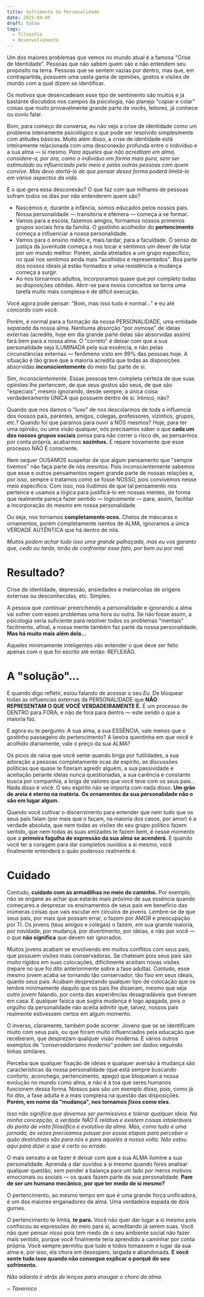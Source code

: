 ```yaml
---
title: Sofrimento da Personalidade
date: 2025-04-05
draft: false
tags:
  - filosofia
  - desenvolvimento
---
```

Um dos maiores problemas que vemos no mundo atual é a famosa "Crise de Identidade". Pessoas que não sabem quem são e não entendem seu propósito na terra. Pessoas que se sentem vazias por dentro, mas que, em contrapartida, possuem uma vasta gama de opiniões, gostos e visões de mundo com a qual dizem se identificar.

Os motivos que desencadeiam esse tipo de sentimento são muitos e já bastante discutidos nos campos da psicologia, não planejo "copiar e colar" coisas que muito provavelmente grande parte de vocês, leitores, já conhece ou ouviu falar.

Bom, para começo de conversa, eu não vejo a crise de identidade como um problema inteiramente psicológico e que pode ser resolvido simplesmente com atitudes básicas. Muito além disso, a crise de identidade está inteiramente relacionada com uma desconexão profunda entre o indivíduo e a sua alma — si mesmo. *Para aqueles que não acreditam em alma, considere-a, por ora, como o indivíduo em forma mais pura, sem ser estimulado ou influenciado pelo meio e pelas outras pessoas com quem convive. Mas devo alertá-lo de que pensar dessa forma poderá limitá-lo em vários aspectos da vida.*

E o que gera essa desconexão? O que faz com que milhares de pessoas sofram todos os dias por não entenderem quem são?

- Nascemos e, durante a infância, somos educados pelos nossos pais. Nossa personalidade — transitória e efémera — começa a se formar.
- Vamos para a escola, fazemos amigos, formamos nossos primeiros grupos sociais fora da família. O gostinho acolhedor do **pertencimento** começa a influenciar a nossa personalidade.
- Vamos para o ensino médio e, mais tardar, para a faculdade. O senso de justiça da juventude começa a nos tocar e sentimos um dever de lutar por um mundo melhor. Porém, ainda atrelados a um grupo específico, no qual nos sentimos ainda mais "acolhidos e representados". Boa parte dos nossos ideais já estão formados e uma resistência a mudança começa a surgir.
- Ao nos tornarmos adultos, incorporamos quase que por completo todas as disposições obtidas. Abrir-se para novos conceitos se torna uma tarefa muito mais complexa e de difícil execução.

Você agora pode pensar: "Bom, mas isso tudo é normal..." e eu até concordo com você.

Porém, é normal para a formação da nossa PERSONALIDADE, uma entidade *separada* da nossa alma. Nenhuma absorção "por osmose" de ideias externas (acredite, hoje em dia grande parte delas são absorvidas assim) fará bem para a nossa alma. O "correto" é deixar com que a sua personalidade seja ILUMINADA pela sua essência, e não pelas circunstâncias externas — fenômeno visto em 99% das pessoas hoje. A situação é tão grave que a maioria acredita que todas as disposições absorvidas **inconscientemente** do meio faz parte de si.

Sim, *inconscientemente*. Essas pessoas tem completa certeza de que suas opiniões lhe pertencem, de que seus gostos são seus, de que são "especiais", mesmo ignorando, desde sempre, a única coisa verdadeiramente ÚNICA que possuem dentro de si. Irônico, não?

Quando que nos damos o "luxo" de nos descolarmos de toda a influencia dos nossos pais, parentes, amigos, colegas, professores, vizinhos, grupos, etc.? Quando foi que paramos para ouvir a NÓS mesmos? Hoje, para ter uma opinião, ou uma visão qualquer, nós precisamos saber o que **cada um dos nossos grupos sociais** pensa para não correr o risco de, ao pensarmos por conta própria, acabarmos **sozinhos.** E repare novamente que esse processo NÃO É consciente.

Nem sequer OUSAMOS suspeitar de que algum pensamento que "sempre tivemos" não faça parte de nós mesmos. Pois inconscientemente sabemos que esse e outros pensamentos regem grande parte de nossas relações e, por isso, sempre o tratamos como se fosse NOSSO, pois convivemos nesse meio específico. Com isso, nos iludimos de que tal pensamento nos pertence e usamos a lógica para justificá-lo em nossas mentes, de forma que realmente pareça fazer sentido — *logicamente* — para, assim, facilitar a incorporação do mesmo em nossa personalidade.

Ou seja, nos tornamos **completamente ocos.** Cheios de máscaras e ornamentos, porém completamente isentos de ALMA, ignoramos a única VERDADE AUTÊNTICA que há dentro de nós.

*Muitos podem achar tudo isso uma grande palhaçada, mas eu vos garanto que, cedo ou tarde, terão de confrontar esse fato, por bem ou por mal.*
# Resultado?
Crise de identidade, depressão, ansiedades e melancolias de origens externas ou desconhecidas, etc. Simples.

A pessoa que continuar preenchendo a personalidade e ignorando a alma vai sofrer com esses problemas uma hora ou outra. Se não fosse assim, a psicologia seria suficiente para resolver todos os problemas "mentais" facilmente, afinal, a nossa mente também faz parte da nossa personalidade. **Mas há muito mais além dela...**

Aqueles minimamente inteligentes vão entender o que deve ser feito apenas com o que foi escrito até então: REFLEXÃO.  
# A "solução"...
E quando digo refletir, estou falando de acessar o seu *Eu*. De bloquear todas as influencias externas da PERSONALIDADE que **NÃO REPRESENTAM O QUE VOCÊ VERDADEIRAMENTE É.** É um processo de DENTRO para FORA, e não de fora para dentro — este sendo o que a maioria faz.

E agora eu te pergunto: A sua alma, a sua ESSÊNCIA, vale menos que o gostinho passageiro do pertencimento? A lareira quentinha em que você é acolhido diariamente, vale o preço da sua ALMA?

Os picos de raiva que você sente quando briga por futilidades, a sua adoração a pessoas completamente ocas de espírito, as discussões políticas que quase te fizeram agredir alguém, a sua passividade e aceitação perante ideias nunca questionadas, a sua carência e constante busca por companhia, a briga de valores que você teve com os seus pais... Nada disso é você. O seu espírito não se importa com nada disso. **Um grão de areia é eterno na matéria. Os ornamentos da sua personalidade não o são em lugar algum.**

Quando você cultivar o discernimento para entender que nem tudo que os seus pais falam (por mais que o façam, na maioria dos casos, por amor) é a verdade absoluta, que nem todas as visões do seu grupo político fazem sentido, que nem todas as suas amizades te fazem bem, é nesse momento que a **primeira fagulha de expressão da sua alma se acenderá.** E quando você ter a coragem para dar completos ouvidos a si mesmo, você finalmente entenderá o quão poderoso realmente é.

# Cuidado
Contudo, **cuidado com as armadilhas no meio do caminho.** Por exemplo, não se engane ao achar que estarás mais próximo de sua essência quando começares a desprezar os ensinamentos de seus pais em benefício das inúmeras coisas que vais escutar em círculos de jovens. Lembre-se de que seus pais, por mais que possam errar, o fazem por AMOR e preocupação por TI. Os jovens (teus amigos e colegas) o fazem, em sua grande maioria, por novidade, por mudança, por divertimento, por ideias, e não por você — o que **não significa** que devem ser ignorados.

Muitos jovens acabam se envolvendo em muitos conflitos com seus pais, que possuem visões mais conservadoras. Se chateiam pois seus pais são muito rígidos em suas colocações, dificilmente aceitam novas visões (repare no que foi dito anteriormente sobre a fase adulta). Contudo, esse mesmo jovem acaba se tornando tão conservador, tão fixo em seus ideais, quanto seus pais. Acabam desprezando qualquer tipo de colocação que os lembre minimamente daquilo que os pais lhe disseram, mesmo que seja outro jovem falando, por conta das experiências desagradáveis que tiveram em casa. E qualquer faísca que sugira mudança é logo apagada, pois o orgulho da personalidade não aceita admitir que, talvez, nossos pais realmente estivessem certos em algum momento. 

O inverso, claramente, também pode ocorrer. Jovens que se se identificam muito com seus pais, ou que foram muito influenciados pela educação que receberam, que desprezam qualquer visão moderna. E vários outros exemplos de *"conservadorismo moderno"* podem ser dados seguindo linhas similares.

Perceba que qualquer fixação de ideias e qualquer aversão à mudança são características da nossa personalidade (que está sempre buscando conforto, aconchego, pertencimento, apego) que bloqueiam a nossa evolução no mundo como alma, e não é à toa que seres humanos funcionem dessa forma. Nossos pais são um exemplo disso, pois, como já foi dito, a fase adulta é a mais complexa na questão das disposições. **Porém, em nome da "mudança", nos tornamos *fixos* como eles.**

*Isso não significa que devemos ser permissivos e tolerar qualquer ideia. Na minha concepção, a verdade NÃO É relativa e existem coisas intoleráveis do ponto de vista filosófico e evolutivo da alma. Mas, como tudo é uma jornada, às vezes precisamos passar por essas etapas para perceber o quão destrutivas são para nós e para aqueles à nossa volta. Não estou aqui para dizer o que é certo ou errado.*

O mais sensato a se fazer é deixar com que a sua ALMA ilumine a sua personalidade. Aprenda a dar ouvidos a si mesmo quando fores analisar qualquer questão, sem pender a balança para um lado por meros motivos emocionais ou sociais — os quais fazem parte da sua personalidade. **Pare de ser um humano mecânico, por que ter medo de si mesmo?**

O pertencimento, ao mesmo tempo em que é uma grande força unificadora, é um dos maiores enganadores da alma. Uma verdadeira espada de dois gumes.

O pertencimento te limita, **te para.** Você não quer dar lugar a si mesmo pois confiscou as expressões do meio para si, acreditando já serem suas. Você não quer pensar nisso pois tem medo de o seu ambiente social não fazer mais sentido, porque você finalmente teria aprendido a caminhar por conta própria. Você sempre permitiu que tudo e todos tomassem o lugar da sua alma e, por isso, ela chora em desespero, largada e abandonada. **E você sente tudo isso quando não consegue explicar o porquê do seu sofrimento.** 

*Não adianta ir atrás de lenços para enxugar o choro da alma.* 

*~ Tavernico*

